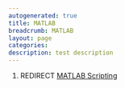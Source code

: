 ```yaml
---
autogenerated: true
title: MATLAB
breadcrumb: MATLAB
layout: page
categories: 
description: test description
---
```


1.  REDIRECT [MATLAB Scripting](MATLAB_Scripting )
